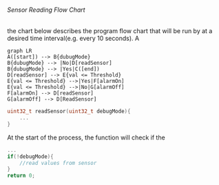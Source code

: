 
###### Sensor Reading Flow Chart
the chart below describes the program flow chart that will be run by at a desired time interval(e.g. every 10 seconds). A
```mermaid
graph LR
A([start]) --> B{dubugMode}
B{dubugMode} --> |No|D[readSensor]
B{dubugMode} --> |Yes|C([end])
D[readSensor] --> E{val <= Threshold}
E{val <= Threshold} -->|Yes|F[alarmOn]
E{val <= Threshold} -->|No|G[alarmOff]
F[alarmOn] --> D[readSensor]
G[alarmOff] --> D[ReadSensor]
```
```c++
uint32_t readSensor(uint32_t debugMode){
    ...
}
```
At the start of the process, the function will check if the

```c++
...
if(!debugMode){
    //read values from sensor
}
return 0;
```